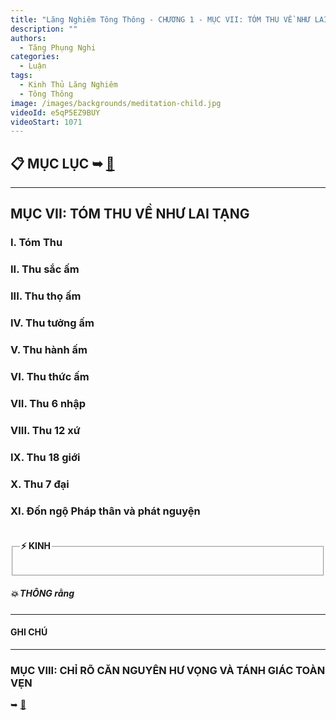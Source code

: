 ```yaml
---
title: "Lăng Nghiêm Tông Thông - CHƯƠNG 1 - MỤC VII: TÓM THU VỀ NHƯ LAI TẠNG"
description: ""
authors: 
  - Tăng Phụng Nghi
categories:
  - Luận
tags:
  - Kinh Thủ Lăng Nghiêm
  - Tông Thông
image: /images/backgrounds/meditation-child.jpg
videoId: e5qP5EZ9BUY
videoStart: 1071
---
```


<h2>📋 MỤC LỤC ➥ <a href="/interpretations/lang-nghiem-tong-thong-muc-luc">🔗</a></h2>

<hr class="blog-rule" />

## MỤC VII: TÓM THU VỀ NHƯ LAI TẠNG

### I. Tóm Thu

### II. Thu sắc ấm

### III. Thu thọ ấm

### IV. Thu tưởng ấm

### V. Thu hành ấm

### VI. Thu thức ấm

### VII. Thu 6 nhập

### VIII. Thu 12 xứ

### IX. Thu 18 giới

### X. Thu 7 đại

### XI. Đốn ngộ Pháp thân và phát nguyện

<fieldset>
<legend><h4>⚡️ KINH</h4></legend>
<div style="color: var(--color-accent-darkorange)">

</div>
</fieldset>
<h5>💥 THÔNG rằng</h5>

<hr class="blog-rule" />

#### GHI CHÚ

[^1]: ⭐️

<hr class="blog-rule" />

### MỤC VIII: CHỈ RÕ CĂN NGUYÊN HƯ VỌNG VÀ TÁNH GIÁC TOÀN VẸN
➥ [🔗](/interpretations/lang-nghiem-tong-thong-chuong-1-muc-8-chi-ro-can-nguyen-hu-vong-va-tanh-giac-toan-ven)
